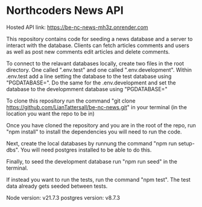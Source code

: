 # Northcoders News API

Hosted API link: https://be-nc-news-mh3z.onrender.com

This repository contains code for seeding a news database and a server to interact with the database. Clients can fetch articles comments and users as well as post new comments edit articles and delete comments.

To connect to the relavant databases locally, create two files in the root directory. One called ".env.test" and one called ".env.development". Within .env.test add a line setting the database to the test database using "PGDATABASE=<test-db-name>". Do the same for the .env.development and set the database to the developmment database using "PGDATABASE=<development-db-name>"

To clone this repository run the command "git clone https://github.com/LianTattersall/be-nc-news.git" in your terminal (in the location you want the repo to be in)

Once you have cloned the repository and you are in the root of the repo, run "npm install" to install the dependencies you will need to run the code.

Next, create the local databases by runnung the command "npm run setup-dbs". You will need postgres installed to be  able to do this.

Finally, to seed the development database run "npm run seed" in the terminal.

If instead you want to run the tests, run the command "npm test". The test data already gets seeded between tests.

Node version: v21.7.3
postgres version: v8.7.3